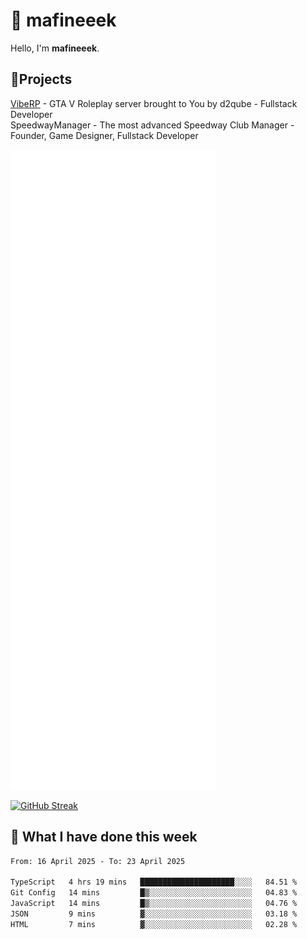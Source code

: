 # 👋 mafineeek
Hello, I'm **mafineeek**.

## 📝Projects

[VibeRP](https://v-rp.pl) - GTA V Roleplay server brought to You by d2qube - Fullstack Developer<br/>
SpeedwayManager - The most advanced Speedway Club Manager - Founder, Game Designer, Fullstack Developer


![](./github-metrics.svg)

[![GitHub Streak](https://streak-stats.demolab.com/?user=mafineeek)](https://git.io/streak-stats)

## 📰 What I have done this week
<!--START_SECTION:waka-->

```txt
From: 16 April 2025 - To: 23 April 2025

TypeScript   4 hrs 19 mins   █████████████████████░░░░   84.51 %
Git Config   14 mins         █▒░░░░░░░░░░░░░░░░░░░░░░░   04.83 %
JavaScript   14 mins         █▒░░░░░░░░░░░░░░░░░░░░░░░   04.76 %
JSON         9 mins          ▓░░░░░░░░░░░░░░░░░░░░░░░░   03.18 %
HTML         7 mins          ▓░░░░░░░░░░░░░░░░░░░░░░░░   02.28 %
```

<!--END_SECTION:waka-->
